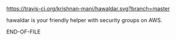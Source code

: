 https://travis-ci.org/krishnan-mani/hawaldar.svg?branch=master

hawaldar is your friendly helper with security groups on AWS.

END-OF-FILE
